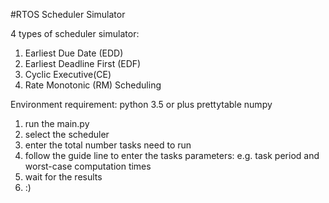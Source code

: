 #RTOS Scheduler Simulator

4 types of scheduler simulator:
1) Earliest Due Date (EDD)
2) Earliest Deadline First (EDF)
3) Cyclic Executive(CE)
4) Rate Monotonic (RM) Scheduling

Environment requirement:
python 3.5 or plus
prettytable
numpy

1. run the main.py
2. select the scheduler 
3. enter the total number tasks need to run  
3. follow the guide line to enter the tasks parameters: e.g. task period and worst-case computation times
4. wait for the results
5. :)